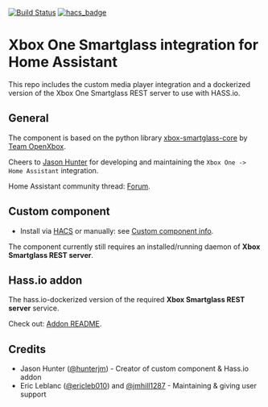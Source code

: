 [![Build Status](https://travis-ci.com/OpenXbox/xboxone-home-assistant.svg?branch=master)](https://travis-ci.com/OpenXbox/xboxone-home-assistant)
[![hacs_badge](https://img.shields.io/badge/HACS-Custom-orange.svg)](https://github.com/custom-components/hacs)

# Xbox One Smartglass integration for Home Assistant

This repo includes the custom media player integration and a
dockerized version of the Xbox One Smartglass REST server to
use with HASS.io.

## General

The component is based on the python library [xbox-smartglass-core](https://github.com/OpenXbox/xbox-smartglass-core-python)
by [Team OpenXbox](https://openxbox.org).

Cheers to [Jason Hunter](https://github.com/hunterjm) for developing and maintaining the `Xbox One -> Home Assistant`
integration.

Home Assistant community thread: [Forum](https://community.home-assistant.io/t/hass-io-add-on-xbox-one/63750).

## Custom component

* Install via [HACS](https://hacs.xyz/docs/publish/start) or manually: see [Custom component info](info.md).

The component currently still requires an installed/running daemon of **Xbox Smartglass REST server**.

## Hass.io addon

The hass.io-dockerized version of the required **Xbox Smartglass REST server** service.

Check out: [Addon README](hassio/README.md).

## Credits

- Jason Hunter ([@hunterjm](https://github.com/hunterjm)) - Creator of custom component & Hass.io addon
- Eric Leblanc ([@ericleb010](https://github.com/ericleb010)) and [@jmhill1287](https://github.com/jmhill1287) - Maintaining & giving user support
